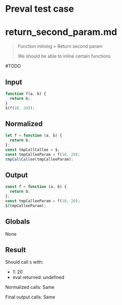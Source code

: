 # Preval test case

# return_second_param.md

> Function inlining > Return second param
>
> We should be able to inline certain functions

#TODO

## Input

`````js filename=intro
function f(a, b) {
  return b;
}
$(f(10, 20));
`````

## Normalized

`````js filename=intro
let f = function (a, b) {
  return b;
};
const tmpCallCallee = $;
const tmpCalleeParam = f(10, 20);
tmpCallCallee(tmpCalleeParam);
`````

## Output

`````js filename=intro
const f = function (a, b) {
  return b;
};
const tmpCalleeParam = f(10, 20);
$(tmpCalleeParam);
`````

## Globals

None

## Result

Should call `$` with:
 - 1: 20
 - eval returned: undefined

Normalized calls: Same

Final output calls: Same
